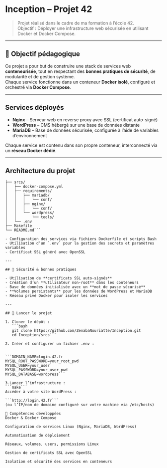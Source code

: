 #  Inception – Projet 42

> Projet réalisé dans le cadre de ma formation à l’école 42.  
> Objectif : Déployer une infrastructure web sécurisée en utilisant Docker et Docker Compose.

---

## 🎯 Objectif pédagogique

Ce projet a pour but de construire une stack de services web **conteneurisée**, tout en respectant des **bonnes pratiques de sécurité**, de modularité et de gestion système.  
Chaque service fonctionne dans un conteneur **Docker isolé**, configuré et orchestré via **Docker Compose**.

---

##  Services déployés

- **Nginx** – Serveur web en reverse proxy avec SSL (certificat auto-signé)
- **WordPress** – CMS hébergé sur une base de données distante
- **MariaDB** – Base de données sécurisée, configurée à l’aide de variables d’environnement

Chaque service est contenu dans son propre conteneur, interconnecté via un **réseau Docker dédié**.

---

##  Architecture du projet

```inception/
├── srcs/
│   ├── docker-compose.yml
│   ├── requirements/
│   │   ├── mariadb/
│   │   │   └── conf/
│   │   ├── nginx/
│   │   │   └── conf/
│   │   └── wordpress/
│   │       └── tools/
│   └── .env
├── Makefile
└── README.md```

- Configuration des services via fichiers Dockerfile et scripts Bash
- Utilisation d’un `.env` pour la gestion des secrets et paramètres variables
- Certificat SSL généré avec OpenSSL

---

## 🔐 Sécurité & bonnes pratiques

- Utilisation de **certificats SSL auto-signés**
- Création d’un **utilisateur non-root** dans les conteneurs
- Base de données initialisée avec un **mot de passe sécurisé**
- **Volumes persistants** pour les données de WordPress et MariaDB
- Réseau privé Docker pour isoler les services

---

## 🚀 Lancer le projet

1. Cloner le dépôt :
   ```bash
   git clone https://github.com/ZenabaNouriatte/Inception.git
   cd Inception/srcs```
   
2. Créer et configurer un fichier .env :


```DOMAIN_NAME=login.42.fr
MYSQL_ROOT_PASSWORD=your_root_pwd
MYSQL_USER=your_user
MYSQL_PASSWORD=your_user_pwd
MYSQL_DATABASE=wordpress```

3.Lancer l’infrastructure :
```make```
Accéder à votre site WordPress :

```http://login.42.fr```
(ou l’IP/nom de domaine configuré sur votre machine via /etc/hosts)

🧠 Compétences développées
Docker & Docker Compose

Configuration de services Linux (Nginx, MariaDB, WordPress)

Automatisation de déploiement

Réseaux, volumes, users, permissions Linux

Gestion de certificats SSL avec OpenSSL

Isolation et sécurité des services en conteneurs
